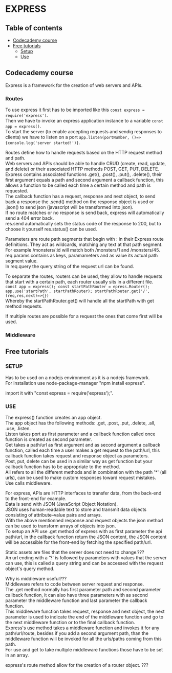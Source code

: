 # EXPRESS

## Table of contents
- [Codecademy course](#Codecademy-course)
- [Free tutorials](#Free-tutorials)
  - [Setup](#SETUP)
  - [Use](#USE)

## Codecademy course

Express is a framework for the creation of web servers and APIs.

### Routes
To use express it first has to be imported like this `const express = require('express')`.<br>
Then we have to invoke an express application instance to a variable `const app = express()`.<br>
To start the server (to enable accepting requests and sendig responses to clients) we have to listen on a port `app.listen(portNumber, ()=>{console.log('server started!')}`.

Routes define how to handle requests based on the HTTP request method and path.<br>
Web servers and APIs should be able to handle CRUD (create, read, update, and delete) or their associated HTTP methods POST, GET, PUT, DELETE.<br>
Express contains associated functions .get(), .post(), .put(), .delete(), their first argument equals a path and second argument a callback function, this allows a function to be called each time a certain method and path is requested.<br>
The callback function has a request, response and next object, to send back a response the .send() method on the response object is used or .json() to send json (javascript will be transformed into json).<br>
If no route matches or no response is send back, express will automatically send a 404 error back.<br>
res.send automatically sets the status code of the response to 200, but to choose it yourself res.status() can be used.

Parameters are route path segments that begin with : in their Express route definitions. They act as wildcards, matching any text at that path segment. For example /monsters/:id will match both /monsters/1 and /monsters/45. req.params contains as keys, paramameters and as value its actual path segment value. <br>
In req.query the query string of the request url can be found.

To separate the routes, routers can be used, they allow to handle requests that start with a certain path, each router usually sits in a different file.<br>
`const app = express(); const startPathRouter = epress.Router(); app.use('startPath', startPathRouter); startPathRouter.get('/', (req,res,next)=>{})`<br>
Whereby the startPathRouter.get() will handle all the startPath with get method requests.

If multiple routes are possible for a request the ones that come first will be used.

### Middleware


## Free tutorials

### SETUP
Has to be used on a nodejs environment as it is a nodejs framework.<br>
For installation use node-package-manager "npm install express".

import it with "const express = require('express');".

### USE
The express() function creates an app object.<br>
The app object has the following methods: .get, .post, .put, .delete, .all, .use, .listen.<br>
Listen takes port as first parameter and a callback function called once function is created as second parameter.<br>
Get takes a path/url as first argument and as second argument a callback function, called each time a user makes a get request to the path/url, this callback function takes request and response object as parameters. <br>
Post, put, delete can be used in a similar way as get function but your callback function has to be appropriate to the method.<br>
All refers to all the different methods and in combination with the path '*' (all urls), can be used to make custom responses toward request mistakes.<br>
Use calls middleware.

For express, APIs are HTTP interfaces to transfer data, from the back-end to the front-end for example.<br>
Data is send with JSON (JavaScript Object Notation). <br>
JSON uses human-readable text to store and transmit data objects consisting of attribute–value pairs and arrays.<br>
With the above mentionned response and request objects the json method can be used to transform arrays of objects into json.<br>
To setup an API use .get method of express with as first parameter the api path/url, in the callback function return the JSON content, the JSON content will be accessible for the front-end by fetching the specified path/url.

Static assets are files that the server does not need to change.???<br>
An url ending with a '?' is followed by parameters with values that the server can use, this is called a query string and can be accessed with the request object's query method.

Why is middleware useful???<br>
Middleware refers to code between server request and response.<br>
The .get method normally has first parameter path and second parameter callback function, it can also have three parameters with as second parameter the middleware function and last parameter the callback function.<br>
This middleware function takes request, response and next object, the next parameter is used to indicate the end of the middleware function and go to the next middleware function or to the final callback function.<br>
Express's use method takes a middleware function and invokes it for any path/url/route, besides if you add a second argument path, than the middleware function will be invoked for all the urls/paths coming from this path.<br>
For use and get to take multiple middleware functions those have to be set in an array.

express's route method allow for the creation of a router object. ???
